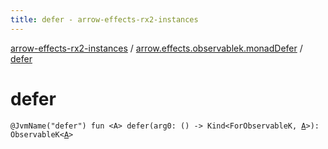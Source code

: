 ```yaml
---
title: defer - arrow-effects-rx2-instances
---
```


[arrow-effects-rx2-instances](../index.html) / [arrow.effects.observablek.monadDefer](index.html) / [defer](./defer.html)

# defer

`@JvmName("defer") fun <A> defer(arg0: () -> Kind<ForObservableK, `[`A`](defer.html#A)`>): ObservableK<`[`A`](defer.html#A)`>`